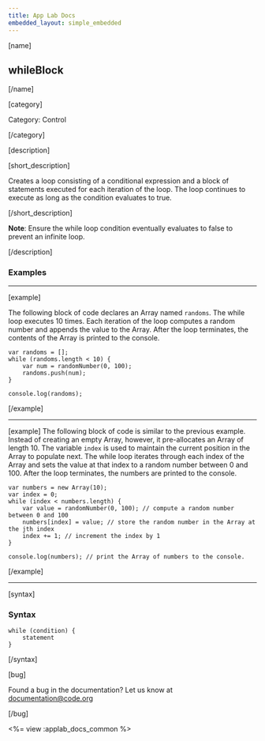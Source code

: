 ```yaml
---
title: App Lab Docs
embedded_layout: simple_embedded
---
```


[name]

## whileBlock

[/name]

[category]

Category: Control

[/category]

[description]

[short_description]

Creates a loop consisting of a conditional expression and a block of statements executed for each iteration of the loop.
The loop continues to execute as long as the condition evaluates to true.

[/short_description]

**Note**: Ensure the while loop condition eventually evaluates to false to prevent an infinite loop.

[/description]

### Examples
____________________________________________________

[example]

The following block of code declares an Array named `randoms`. The while loop executes 10 times.
Each iteration of the loop computes a random number and appends the value to the Array.
After the loop terminates, the contents of the Array is printed to the console.


```
var randoms = [];
while (randoms.length < 10) {
    var num = randomNumber(0, 100);
    randoms.push(num);
}

console.log(randoms);
```

[/example]
____________________________________________________

[example]
The following block of code is similar to the previous example.
Instead of creating an empty Array, however, it pre-allocates an Array of length 10.
The variable `index` is used to maintain the current position in the Array to populate next.
The while loop iterates through each index of the Array and sets the value at that index
to a random number between 0 and 100.
After the loop terminates, the numbers are printed to the console.


```
var numbers = new Array(10);
var index = 0;
while (index < numbers.length) {
    var value = randomNumber(0, 100); // compute a random number between 0 and 100
    numbers[index] = value; // store the random number in the Array at the jth index
    index += 1; // increment the index by 1
}

console.log(numbers); // print the Array of numbers to the console.
```

[/example]

____________________________________________________

[syntax]

### Syntax

```
while (condition) {
    statement
}
```

[/syntax]

[bug]

Found a bug in the documentation? Let us know at documentation@code.org

[/bug]

<%= view :applab_docs_common %>
